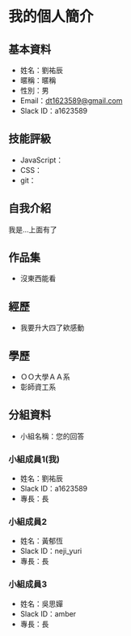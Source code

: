 # 我的個人簡介

## 基本資料
- 姓名：劉祐辰
- 暱稱：暱稱
- 性別：男
- Email：dt1623589@gmail.com
- Slack ID：a1623589

## 技能評級
- JavaScript：
- CSS：
- git：

## 自我介紹
我是...上面有了

## 作品集
- 沒東西能看

## 經歷
- 我要升大四了欸感動

## 學歷
- ＯＯ大學ＡＡ系
- 彰師資工系

## 分組資料
- 小組名稱：您的回答

### 小組成員1(我)
- 姓名：劉祐辰
- Slack ID：a1623589
- 專長：長

### 小組成員2
- 姓名：黃郁恆
- Slack ID：neji_yuri
- 專長：長

### 小組成員3
- 姓名：吳思嬋
- Slack ID：amber
- 專長：長
